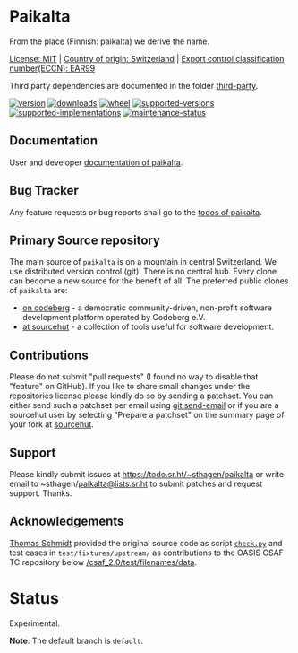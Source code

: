 # Paikalta

From the place (Finnish: paikalta) we derive the name.

[License: MIT](https://git.sr.ht/~sthagen/paikalta/tree/default/item/LICENSE) | 
[Country of origin: Switzerland](https://git.sr.ht/~sthagen/paikalta/tree/default/item/COUNTRY-OF-ORIGIN) | 
[Export control classification number(ECCN): EAR99](https://git.sr.ht/~sthagen/paikalta/tree/default/item/EXPORT-CONTROL-CLASSIFICATION-NUMBER)

Third party dependencies are documented in the folder [third-party](docs/third-party/README.md).

[![version](https://img.shields.io/pypi/v/paikalta.svg?style=flat)](https://pypi.python.org/pypi/paikalta/)
[![downloads](https://static.pepy.tech/badge/paikalta/month)](https://pepy.tech/project/paikalta)
[![wheel](https://img.shields.io/pypi/wheel/paikalta.svg?style=flat)](https://pypi.python.org/pypi/paikalta/)
[![supported-versions](https://img.shields.io/pypi/pyversions/paikalta.svg?style=flat)](https://pypi.python.org/pypi/paikalta/)
[![supported-implementations](https://img.shields.io/pypi/implementation/paikalta.svg?style=flat)](https://pypi.python.org/pypi/paikalta/)
[![maintenance-status](https://img.shields.io/github/commit-activity/y/sthagen/paikalta.svg?style=flat)](https://git.sr.ht/~sthagen/paikalta/log)

## Documentation

User and developer [documentation of paikalta](https://codes.dilettant.life/docs/paikalta).

## Bug Tracker

Any feature requests or bug reports shall go to the [todos of paikalta](https://todo.sr.ht/~sthagen/paikalta).

## Primary Source repository

The main source of `paikalta` is on a mountain in central Switzerland.
We use distributed version control (git).
There is no central hub.
Every clone can become a new source for the benefit of all.
The preferred public clones of `paikalta` are:

* [on codeberg](https://codeberg.org/sthagen/paikalta) - a democratic community-driven, non-profit software development platform operated by Codeberg e.V.
* [at sourcehut](https://git.sr.ht/~sthagen/paikalta) - a collection of tools useful for software development.

## Contributions

Please do not submit "pull requests" (I found no way to disable that "feature" on GitHub).
If you like to share small changes under the repositories license please kindly do so by sending a patchset.
You can either send such a patchset per email using [git send-email](https://git-send-email.io) or 
if you are a sourcehut user by selecting "Prepare a patchset" on the summary page of your fork at [sourcehut](https://git.sr.ht/).

## Support

Please kindly submit issues at https://todo.sr.ht/~sthagen/paikalta or write email to ~sthagen/paikalta@lists.sr.ht to submit patches and request support. Thanks.

## Acknowledgements

[Thomas Schmidt](https://github.com/tschmidtb51) provided the original source code as
script [`check.py`](https://github.com/oasis-tcs/csaf/blob/master/csaf_2.0/test/filenames/check.py) and
test cases in `test/fixtures/upstream/` as contributions to the OASIS CSAF TC repository
below [/csaf_2.0/test/filenames/data](https://github.com/oasis-tcs/csaf/tree/master/csaf_2.0/test/filenames/data).

# Status

Experimental.

**Note**: The default branch is `default`. 
